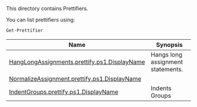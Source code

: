 This directory contains Prettifiers.

You can list prettifiers using:

~~~PowerShell
Get-Prettifier
~~~


|Name                                                                            |Synopsis                         |
|--------------------------------------------------------------------------------|---------------------------------|
|[HangLongAssignments.prettify.ps1.DisplayName](HangLongAssignments.prettify.ps1)|Hangs long assignment statements.|
|[NormalizeAssignment.prettify.ps1.DisplayName](NormalizeAssignment.prettify.ps1)|
|[IndentGroups.prettify.ps1.DisplayName](IndentGroups.prettify.ps1)              |Indents Groups                   |





